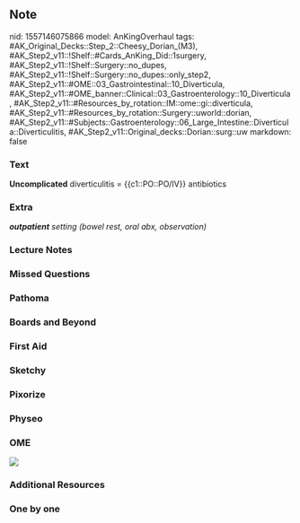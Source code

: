 ## Note
nid: 1557146075866
model: AnKingOverhaul
tags: #AK_Original_Decks::Step_2::Cheesy_Dorian_(M3), #AK_Step2_v11::!Shelf::#Cards_AnKing_Did::1surgery, #AK_Step2_v11::!Shelf::Surgery::no_dupes, #AK_Step2_v11::!Shelf::Surgery::no_dupes::only_step2, #AK_Step2_v11::#OME::03_Gastrointestinal::10_Diverticula, #AK_Step2_v11::#OME_banner::Clinical::03_Gastroenterology::10_Diverticula, #AK_Step2_v11::#Resources_by_rotation::IM::ome::gi::diverticula, #AK_Step2_v11::#Resources_by_rotation::Surgery::uworld::dorian, #AK_Step2_v11::#Subjects::Gastroenterology::06_Large_Intestine::Diverticula::Diverticulitis, #AK_Step2_v11::Original_decks::Dorian::surg::uw
markdown: false

### Text
<b>Uncomplicated</b> diverticulitis = {{c1::PO::PO/IV}} antibiotics

### Extra
<div>
  <i><b>outpatient</b> setting (bowel rest, oral abx,
  observation)</i>
</div>

### Lecture Notes


### Missed Questions


### Pathoma


### Boards and Beyond


### First Aid


### Sketchy


### Pixorize


### Physeo


### OME
<div class="ome-widget">
  <a href=
  "https://onlinemeded.org/spa/gastroenterology/diverticula/acquire?ref=anki">
  <img src="_OME_AnkiFlashcards_Lesson_6.png"></a>
</div>

### Additional Resources


### One by one

